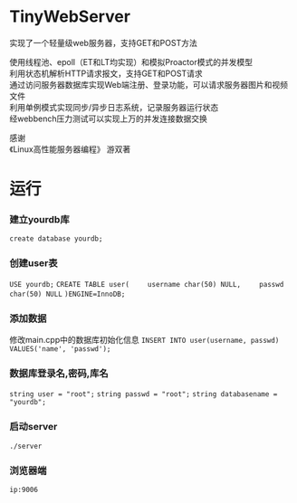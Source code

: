 # TinyWebServer
实现了一个轻量级web服务器，支持GET和POST方法

使用线程池、epoll（ET和LT均实现）和模拟Proactor模式的并发模型 <br>
利用状态机解析HTTP请求报文，支持GET和POST请求<br>
通过访问服务器数据库实现Web端注册、登录功能，可以请求服务器图片和视频文件<br>
利用单例模式实现同步/异步日志系统，记录服务器运行状态 <br>
经webbench压力测试可以实现上万的并发连接数据交换  

感谢<br>
《Linux高性能服务器编程》 游双著

# 运行
### 建立yourdb库
`create database yourdb;`

### 创建user表
`USE yourdb;`
`CREATE TABLE user(`
`    username char(50) NULL,`
`    passwd char(50) NULL`
`)ENGINE=InnoDB;`

### 添加数据
修改main.cpp中的数据库初始化信息
`INSERT INTO user(username, passwd) VALUES('name', 'passwd');`


### 数据库登录名,密码,库名
`string user = "root";`
`string passwd = "root";`
`string databasename = "yourdb";`

### 启动server
`./server`

### 浏览器端
`ip:9006`

